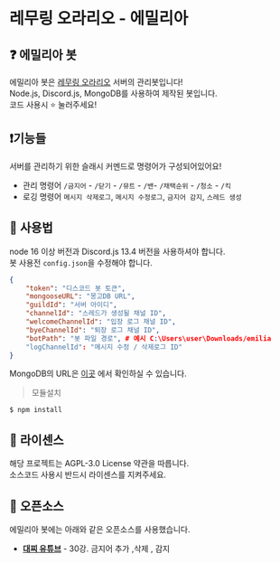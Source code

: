 # 레무링 오라리오 - 에밀리아

## ❓ 에밀리아 봇

에밀리아 봇은 [레무링 오라리오](https://rem-guilds.xyz) 서버의 관리봇입니다!  
Node.js, Discord.js, MongoDB를 사용하여 제작된 봇입니다.  
코드 사용시  ⭐ 눌러주세요!
  
  
## ❗기능들

서버를 관리하기 위한 슬래시 커멘드로 명령어가 구성되어있어요!  

*  관리 명령어 `/금지어` - `/닫기` - `/뮤트` - `/밴`- `/채택순위` - `/청소` - `/킥`
*  로깅 명령어 `메시지 삭제로그`, `메시지 수정로그`, `금지어 감지`, `스레드 생성`

## 📝 사용법

node 16 이상 버전과 Discord.js 13.4 버전을 사용하셔야 합니다.  
봇 사용전 `config.json`을 수정해야 합니다.  
```json
{
    "token": "디스코드 봇 토큰",
    "mongooseURL": "몽고DB URL",
    "guildId": "서버 아이디",
    "channelId": "스레드가 생성될 채널 ID",
    "welcomeChannelId": "입장 로그 채널 ID",
    "byeChannelId": "퇴장 로그 채널 ID",
    "botPath": "봇 파일 경로", # 예시 C:\Users\user\Downloads/emilia
    "logChannelId": "메시지 수정 / 삭제로그 ID"
}
```

MongoDB의 URL은 [이곳](https://youtu.be/u-XiI28XRh4) 에서 확인하실 수 있습니다.

> 모듈설치
```shell
$ npm install
```


## 📖 라이센스

해당 프로젝트는 AGPL-3.0 License 약관을 따릅니다.  
소스코드 사용시 반드시 라이센스를 지켜주세요.

## 📜 오픈소스

에밀리아 봇에는 아래와 같은 오픈소스를 사용했습니다.

* **[대찌 유튜브](https://www.youtube.com/watch?v=L_pB0g4i0_M)** - 30강. 금지어 추가 ,삭제 , 감지
